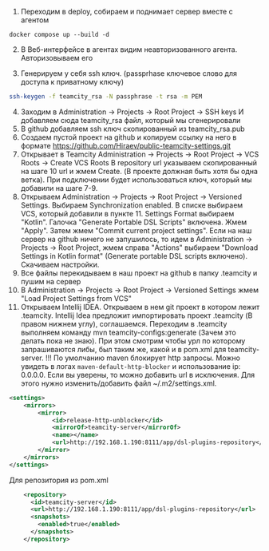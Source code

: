 1. Переходим в deploy, собираем и поднимает сервер вместе с агентом
```docker
docker compose up --build -d
```

2. В Веб-интерфейсе в агентах видим неавторизованного агента. Авторизовываем его

3. Генерируем у себя ssh ключ.  (passprhase ключевое слово для доступа к приватному ключу)
```bash
ssh-keygen -f teamcity_rsa -N passphrase -t rsa -m PEM
```
4. Заходим в Administration -> Projects -> Root Project -> SSH keys И добавляем сюда teamcity_rsa файл, который мы сгенерировали
5. В github добавляем ssh ключ скопированный из teamcity_rsa.pub
6. Создаем пустой проект на github и копируем ссылку на него в формате https://github.com/Hiraev/public-teamcity-settings.git
7. Открывает в Teamcity Administration -> Projects -> Root Project -> VCS Roots -> Create VCS Roots
В repository url указываем скопированный на шаге 10 url и жмем Create. (В проекте должная быть хотя бы одна ветка). При подключении будет использоваться ключ, который мы добавили на шаге 7-9.
8. Открываем Administration -> Projects -> Root Project -> Versioned Settings. Выбираем Synchronization enabled. В списке выбираем VCS, который добавили в пункте 11. Settings Format выбираем "Kotlin". Галочка "Generate Portable DSL Scripts" включена. Жмем "Apply". Затем жмем "Commit current project settings". Если на наш сервер на github ничего не запушилось, то идем в Administration -> Projects -> Root Project, жмем справа "Actions" выбираем "Download Settings in Kotlin format" (Generate portable DSL scripts включено). Скачиваем настройки.
9. Все файлы перекидываем в наш проект на github в папку .teamcity и пушим на сервер
10. В Administration -> Projects -> Root Project -> Versioned Settings жмем "Load Project Settings from VCS"
11. Открываем Intellij IDEA. Открываем в нем git проект в котором лежит .teamcity. Intellij Idea предложит импортировать проект .teamcity (В правом нижнем углу), соглашаемся. Переходим в .teamcity выполняем команду  mvn teamcity-configs:generate (Зачем это делать пока не знаю). При этом смотрим чтобы урл по которому запрашиваются либы, был таким же, какой и в pom.xml для teamcity-server. !!! По умолчанию maven блокирует http запросы. Можно увидеть в логах `maven-default-http-blocker` и использование ip: 0.0.0.0. Если вы уверены, то можно добавить url в исключения.
Для этого нужно изменить/добавить файл ~/.m2/settings.xml.
```xml
<settings>
    <mirrors>
        <mirror>
            <id>release-http-unblocker</id>
            <mirrorOf>teamcity-server</mirrorOf>
            <name></name>
            <url>http://192.168.1.190:8111/app/dsl-plugins-repository</url>
        </mirror>
    </mirrors>
</settings>
```
Для репозитория из pom.xml
```xml
    <repository>
      <id>teamcity-server</id>
      <url>http://192.168.1.190:8111/app/dsl-plugins-repository</url>
      <snapshots>
        <enabled>true</enabled>
      </snapshots>
    </repository>
```
